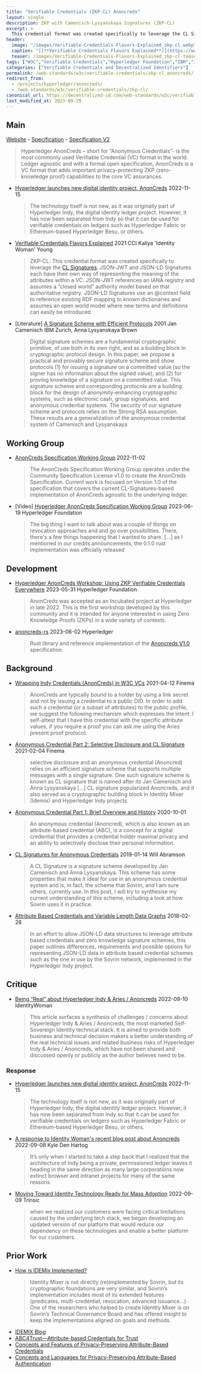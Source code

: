 ```yaml
---
title: "Verifiable Credentials (ZKP-CL) Anoncreds"
layout: single
description: ZKP with Camenisch-Lysyanskaya Signatures (ZKP-CL)
excerpt: >
  This credential format was created specifically to leverage the CL Signatures. JSON-JWT and JSON-LD Signatures each have their own way of representing the meaning of the attributes within a VC. JSON-JWT references an IANA registry and assumes a “closed world” authority model based on that authoritative registry. JSON-LD Signatures use an @context field to reference existing RDF mapping to known dictionaries and assumes an open world model where new terms and definitions can easily be introduced
header:
  image: "/images/Verifiable-Credentials-Flavors-Explained_zkp-cl.webp"
  caption: "[[**Verifiable Credentials Flavors Explained**]](https://www.lfph.io/wp-content/uploads/2021/02/Verifiable-Credentials-Flavors-Explained.pdf) 2021 CCI Kaliya 'Identity Woman' Young [[**Infographic**](https://www.lfph.io/wp-content/uploads/2021/04/Verifiable-Credentials-Flavors-Explained-Infographic.pdf)]"
  teaser: /images/Verifiable-Credentials-Flavors-Explained_zkp-cl-teaser.webp
tags: ["W3C","Verifiable Credentials","Hyperledger Foundation","IBM","IDEMIX","Anoncreds","Sovrin Foundation","Evernym","ZKP-CL"]
categories: ["Verifiable Credentials and Decentralized Identifiers"]
permalink: /web-standards/w3c/verifiable-credentials/zkp-cl_anoncreds/
redirect_from: 
  - /projects/hyperledger/anoncreds/
  - /web-standards/w3c/verifiable-credentials/zkp-cl/
canonical_url: https://decentralized-id.com/web-standards/w3c/verifiable-credentials/zkp-cl_anoncreds/
last_modified_at: 2023-09-29
---
```


## Main
[Website](https://www.hyperledger.org/use/anoncreds) - [Specification](https://github.com/hyperledger/anoncreds-spec) - [Specification V2](https://github.com/hyperledger/anoncreds-spec-v2)

> Hyperledger AnonCreds – short for “Anonymous Credentials”- is the most commonly used Verifiable Credential (VC) format in the world. Ledger agnostic and with a formal open specification, AnonCreds is a VC format that adds important privacy-protecting ZKP (zero-knowledge proof) capabilities to the core VC assurances.

* [Hyperledger launches new digital identity project, AnonCreds](https://www.ledgerinsights.com/hyperledger-digital-identity-anoncreds-verifiable-credentials-privacy/) 2022-11-15
  > The technology itself is not new, as it was originally part of Hyperledger Indy, the digital identity ledger project. However, it has now been separated from Indy so that it can be used for verifiable credentials on ledgers such as Hyperledger Fabric or Ethereum-based Hyperledger Besu, or others.
* [Verifiable Credentials Flavors Explained](https://www.lfph.io/wp-content/uploads/2021/02/Verifiable-Credentials-Flavors-Explained.pdf) 2021 CCI Kaliya 'Identity Woman' Young
  > ZKP-CL: This credential format was created specifically to leverage the [CL Signatures](https://link.springer.com/chapter/10.1007/3-540-36413-7_20). JSON-JWT and JSON-LD Signatures each have their own way of representing the meaning of the attributes within a VC. JSON-JWT references an IANA registry and assumes a “closed world” authority model based on that authoritative registry. JSON-LD Signatures use an @context field to reference existing RDF mapping to known dictionaries and assumes an open world model where new terms and definitions can easily be introduced
* [Literature] [A Signature Scheme with Efficient Protocols](https://cs.brown.edu/people/alysyans/papers/camlys02b.pdf) 2001 Jan Camenisch IBM Zurich, Anna Lysyanskaya Brown
  > Digital signature schemes are a fundamental cryptographic primitive, of use both in its own right, and as a building block in cryptographic protocol design. In this paper, we propose a practical and provably secure signature scheme and show protocols (1) for issuing a signature on a committed value (so the signer has no information about the signed value), and (2) for proving knowledge of a signature on a committed value. This signature scheme and corresponding protocols are a building block for the design of anonymity-enhancing cryptographic systems, such as electronic cash, group signatures, and anonymous credential systems. The security of our signature scheme and protocols relies on the Strong RSA assumption. These results are a generalization of the anonymous credential system of Camenisch and Lysyanskaya

## Working Group
* [AnonCreds Specification Working Group](https://wiki.hyperledger.org/display/ANONCREDS/AnonCreds+Specification+Working+Group) 2022-11-02
  > The AnonCreds Specification Working Group operates under the Community Specification License v1.0 to create the AnonCreds Specification. Current work is focused on Version 1.0 of the specification that covers the current CL-Signatures-based implementation of AnonCreds agnostic to the underlying ledger.
* [Video] [Hyperledger AnonCreds Specification Working Group](https://www.youtube.com/watch?v=sUcstipdEm8) 2023-06-19 Hyperledger Foundation
  > The big thing I want to talk about was a couple of things on revocation approaches and and go over possibilities. There, there's a few things happening that I wanted to share. [...] as I mentioned in our credits announcements, the 0.1.0 rust implementation was officially released

## Development

* [Hyperledger AnonCreds Workshop: Using ZKP Verifiable Credentials Everywhere](https://www.youtube.com/watch?v=1RrJky42dvg) 2023-05-31 Hyperledger Foundation
  > AnonCreds was accepted as an Incubated project at Hyperledger in late 2022. This is the first workshop developed by this community and it is intended for anyone interested in using Zero Knowledge Proofs (ZKPs) in a wide variety of contexts. 
* [anoncreds-rs](https://github.com/hyperledger/anoncreds-rs) 2023-06-02 Hyperledger 
  > Rust library and reference implementation of the [Anoncreds V1.0](https://hyperledger.github.io/anoncreds-spec/) specification.

## Background
* [Wrapping Indy Credentials (AnonCreds) in W3C VCs](https://hackmd.io/S6e2MeSWTICnV9lD9OukKg) 2021-04-12 Finema
  > AnonCreds are typically bound to a holder by using a link secret and not by issuing a credential to a public DID. In order to add such a credential (or a subset of attributes) to the public profile, we suggest the following mechanism which expresses the intent: I self-attest that I have this credential with the specific attribute values, if you require a proof you can ask me using the Aries present proof protocol.
* [Anonymous Credential Part 2: Selective Disclosure and CL Signature](https://medium.com/finema/anonymous-credential-part-2-selective-disclosure-and-cl-signature-b904a93a1565) 2021-02-04 Finema
  > selective disclosure and an anonymous credential (Anoncred) relies on an efficient signature scheme that supports multiple messages with a single signature. One such signature scheme is known as CL signature that is named after its Jan Camenisch and Anna Lysyanskaya […] CL signature popularized Anoncreds, and it also served as a cryptographic building block in Identity Mixer (Idemix) and Hyperledger Indy projects.
* [Anonymous Credential Part 1: Brief Overview and History](https://medium.com/finema/anonymous-credential-part-1-brief-overview-and-history-c6679034c914) 2020-10-01
  > An anonymous credential (Anoncred), which is also known as an attribute-based credential (ABC), is a concept for a digital credential that provides a credential holder maximal privacy and an ability to selectively disclose their personal information.
* [CL Signatures for Anonymous Credentials](https://blog.goodaudience.com/cl-signatures-for-anonymous-credentials-93980f720d99) 2019-01-14 Will Abramson
  > A CL Signature is a signature scheme developed by Jan Camenisch and Anna Lysyanskaya. This scheme has some properties that make it ideal for use in an anonymous credential system and is, in fact, the scheme that Sovrin, and I am sure others, currently use. In this post, I will try to synthesise my current understanding of this scheme, including a look at how Sovrin uses it in practice.
* [Attribute Based Credentials and Variable Length Data Graphs](https://github.com/WebOfTrustInfo/rwot6-santabarbara/blob/master/topics-and-advance-readings/AttributeBasedCredentials_and_VariableLengthDataGraphs.md) 2018-02-28 
  > In an effort to allow JSON-LD data structures to leverage attribute based credentials and zero knowledge signature schemes, this paper outlines differences, requirements and possible options for representing JSON-LD data in attribute based credential schemes such as the one in use by the Sovrin network, implemented in the Hyperledger Indy project.

## Critique

* [Being “Real” about Hyperledger Indy & Aries / Anoncreds](https://identitywoman.net/being-real-about-hyperledger-indy-aries-anoncreds/) 2022-09-10 IdentityWoman
  > This article surfaces a synthesis of challenges / concerns about Hyperledger Indy & Aries / Anoncreds, the most marketed Self-Sovereign Identity technical stack. It is aimed to provide both business and technical decision makers a better understanding of the real technical issues and related business risks of Hyperledger Indy & Aries / Anoncreds, which have not been shared and discussed openly or publicly as the author believes need to be.

### Response

* [Hyperledger launches new digital identity project, AnonCreds](https://www.ledgerinsights.com/hyperledger-digital-identity-anoncreds-verifiable-credentials-privacy/) 2022-11-15
  > The technology itself is not new, as it was originally part of Hyperledger Indy, the digital identity ledger project. However, it has now been separated from Indy so that it can be used for verifiable credentials on ledgers such as Hyperledger Fabric or Ethereum-based Hyperledger Besu, or others.
* [A response to Identity Woman's recent blog post about Anoncreds](https://kyledenhartog.com/response-to-anoncreds-criticism/) 2022-09-08 Kyle Den Hartog
  > It’s only when I started to take a step back that I realized that the architecture of Indy being a private, permissioned ledger leaves it heading in the same direction as many large corporations now extinct browser and intranet projects for many of the same reasons.
* [Moving Toward Identity Technology Ready for Mass Adoption](https://trinsic.id/moving-toward-identity-technology-ready-for-mass-adoption/) 2022-09-09 Trinsic
  > when we realized our customers were facing critical limitations caused by the underlying tech stack, we began developing an updated version of our platform that would reduce our dependency on these technologies and enable a better platform for our customers.

## Prior Work
* [How is IDEMix Implemented?](https://forum.sovrin.org/t/how-idemex-is-implemented-in-sovrin-indy/)
  > Identity Mixer is not directly (re)implemented by Sovrin, but its cryptographic foundations are very similar, and Sovrin’s implementation includes most of its extended features (predicates, multi-credential, revocation, advanced issuance…). One of the researchers who helped to create Identity Mixer is on Sovrin’s Technical Governance Board and has offered insight to keep the implementations aligned on goals and methods. 
* [IDEMIX Blog](https://idemix.wordpress.com/) 
* [ABC4Trust—Attribute-based Credentials for Trust](https://abc4trust.eu/)
* [Concepts and Features of Privacy-Preserving Attribute-Based Credentials](https://github.com/p2abcengine/p2abcengine/wiki/Concepts-and-features)
* [Concepts and Languages for Privacy-Preserving Attribute-Based Authentication](http://dl.ifip.org/db/conf/idman/idman2013/CamenischDLNPP13.pdf)